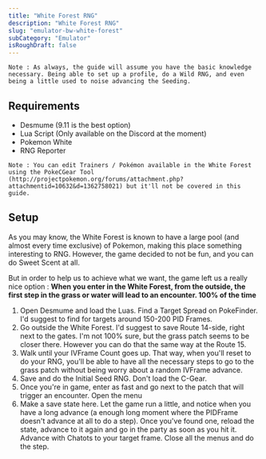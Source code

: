 ```yaml
---
title: "White Forest RNG"
description: "White Forest RNG"
slug: "emulator-bw-white-forest"
subCategory: "Emulator"
isRoughDraft: false
---
```


```
Note : As always, the guide will assume you have the basic knowledge necessary. Being able to set up a profile, do a Wild RNG, and even being a little used to noise advancing the Seeding.
```

## Requirements

- Desmume (9.11 is the best option)
- Lua Script (Only available on the Discord at the moment)
- Pokemon White
- RNG Reporter

```
Note : You can edit Trainers / Pokémon available in the White Forest using the PokeCGear Tool (http://projectpokemon.org/forums/attachment.php?attachmentid=10632&d=1362758021) but it'll not be covered in this guide.
```

## Setup

As you may know, the White Forest is known to have a large pool (and almost every time exclusive) of Pokemon, making this place something interesting to RNG. However, the game decided to not be fun, and you can do Sweet Scent at all.

But in order to help us to achieve what we want, the game left us a really nice option : **When you enter in the White Forest, from the outside, the first step in the grass or water will lead to an encounter. 100% of the time**

1. Open Desmume and load the Luas. Find a Target Spread on PokeFinder. I'd suggest to find for targets around 150-200 PID Frames.
2. Go outside the White Forest. I'd suggest to save Route 14-side, right next to the gates. I'm not 100% sure, but the grass patch seems to be closer there. However you can do that the same way at the Route 15.
3. Walk until your IVFrame Count goes up. That way, when you'll reset to do your RNG, you'll be able to have all the necessary steps to go to the grass patch without being worry about a random IVFrame advance.
4. Save and do the Initial Seed RNG. Don't load the C-Gear.
5. Once you're in game, enter as fast and go next to the patch that will trigger an encounter. Open the menu
6. Make a save state here. Let the game run a little, and notice when you have a long advance (a enough long moment where the PIDFrame doesn't advance at all to do a step). Once you've found one, reload the state, advance to it again and go in the party as soon as you hit it. Advance with Chatots to your target frame. Close all the menus and do the step.
